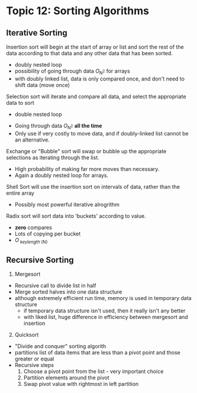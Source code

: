 Topic 12: Sorting Algorithms
============================

Iterative Sorting
-----------------

Insertion sort will begin at the start of array or list and sort the rest of the data according to that data and any other data that has been sorted.
+ doubly nested loop
+ possibility of going through data *O*<sub>N<sup>2</sup></sub> for arrays
+ with doubly linked list, data is only compared once, and don't need to shift data (move once)

Selection sort will iterate and compare all data, and select the appropriate data to sort
* double nested loop
+ Going through data *O*<sub>N<sup>2</sup></sub> **all the time**
+ Only use if very costly to move data, and if doubly-linked list cannot be an alternative.

Exchange or "Bubble" sort will swap or bubble up the appropriate selections as iterating through the list.
+ High probability of making far more moves than necessary. 
+ Again a doubly nested loop for arrays.

Shell Sort will use the insertion sort on intervals of data, rather than the entire array
+ Possibly most powerful iterative alrogrithm

Radix sort will sort data into 'buckets' according to value.
+ **zero** compares
+ Lots of copying per bucket
+ *O*<sub> *keylength* (N) </sub>


Recursive Sorting
-----------------

1. Mergesort
  + Recursive call to divide list in half
  + Merge sorted halves into one data structure
  + although extremely efficient run time, memory is used in temporary data structure
    - if temporary data structure isn't used, then it really isn't any better
    - with liked list, huge difference in efficiency between mergesort and insertion
2. Quicksort
 + "Divide and conquer" sorting algorith
 + partitions list of data items that are less than a pivot point and those greater or equal
 + Recursive steps
   1. Choose a pivot point from the list - very important choice
   2. Partition elements around the pivot
   3. Swap pivot value with rightmost in left partition
